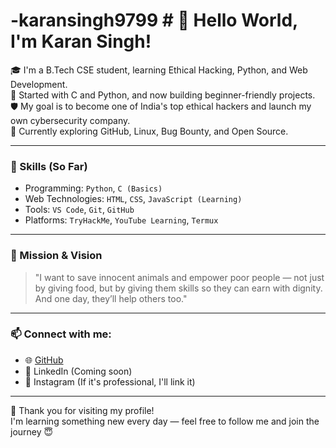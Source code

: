 # -karansingh9799 # 🙏 Hello World, I'm Karan Singh!

🎓 I'm a B.Tech CSE student, learning Ethical Hacking, Python, and Web Development.  
🐍 Started with C and Python, and now building beginner-friendly projects.  
🛡️ My goal is to become one of India's top ethical hackers and launch my own cybersecurity company.  
🌱 Currently exploring GitHub, Linux, Bug Bounty, and Open Source.

---

### 🔧 Skills (So Far)
- Programming: `Python`, `C (Basics)`
- Web Technologies: `HTML`, `CSS`, `JavaScript (Learning)`
- Tools: `VS Code`, `Git`, `GitHub`
- Platforms: `TryHackMe`, `YouTube Learning`, `Termux`

---

### 🚀 Mission & Vision
> "I want to save innocent animals and empower poor people — not just by giving food, but by giving them skills so they can earn with dignity. And one day, they’ll help others too."

---

### 📫 Connect with me:
- 🌐 [GitHub](https://github.com/karansingh9799)
- 🔗 LinkedIn (Coming soon)
- 📸 Instagram (If it's professional, I'll link it)

---

🙏 Thank you for visiting my profile!  
I'm learning something new every day — feel free to follow me and join the journey 😇
